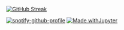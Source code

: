 
[![GitHub Streak](https://streak-stats.demolab.com/?user=DenverCoder1&theme=dark)](https://git.io/streak-stats)


[![spotify-github-profile](https://spotify-github-profile.vercel.app/api/view?uid=31jowa7wkhlojznsyd7fbx5fukxe&cover_image=true&theme=natemoo-re&show_offline=false&background_color=121212&interchange=false&bar_color=0dff00&bar_color_cover=false)](https://github.com/kittinan/spotify-github-profile)
[![Made withJupyter](https://img.shields.io/badge/Made%20with-Jupyter-orange?style=for-the-badge&logo=Jupyter)](https://jupyter.org/try)
